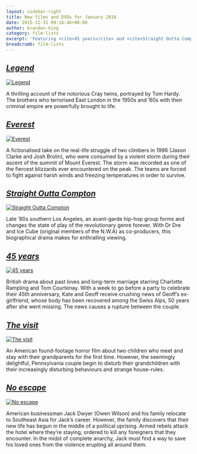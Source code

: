 ```yaml
---
layout: sidebar-right
title: New films and DVDs for January 2016
date: 2015-12-31 09:18:46+00:00
author: brandon-king
category: film-lists
excerpt: 'Featuring <cite>45 years</cite> and <cite>Straight Outta Compton</cite>.'
breadcrumb: film-lists
---
```

## [<cite>Legend</cite>](https://suffolk.spydus.co.uk/cgi-bin/spydus.exe/ENQ/OPAC/BIBENQ/962614?QRY=CTIBIB%3C%20IRN(9982199)&QRYTEXT=Legend%20%5Bvideorecording%5D)

[![Legend](http://suffolklibraries.co.uk/wp-content/uploads/2015/12/legend.jpg)](https://suffolk.spydus.co.uk/cgi-bin/spydus.exe/ENQ/OPAC/BIBENQ/962614?QRY=CTIBIB%3C%20IRN(9982199)&QRYTEXT=Legend%20%5Bvideorecording%5D)

A thrilling account of the notorious Cray twins, portrayed by Tom Hardy. The brothers who terrorised East London in the 1950s and &#8217;60s with their criminal empire are powerfully brought to life.

## [<cite>Everest</cite>](https://suffolk.spydus.co.uk/cgi-bin/spydus.exe/ENQ/OPAC/BIBENQ/963513?QRY=CTIBIB<%20IRN(31742716)&QRYTEXT=Everest%20%5Bvideorecording%5D)

[![Everest](http://suffolklibraries.co.uk/wp-content/uploads/2015/12/everest.jpg)](https://suffolk.spydus.co.uk/cgi-bin/spydus.exe/ENQ/OPAC/BIBENQ/963513?QRY=CTIBIB<%20IRN(31742716)&QRYTEXT=Everest%20%5Bvideorecording%5D)

A fictionalised take on the real-life struggle of two climbers in 1996 (Jason Clarke and Josh Brolin), who were consumed by a violent storm during their ascent of the summit of Mount Everest. The storm was recorded as one of the fiercest blizzards ever encountered on the peak. The teams are forced to fight against harsh winds and freezing temperatures in order to survive.

## [<cite>Straight Outta Compton</cite>](https://suffolk.spydus.co.uk/cgi-bin/spydus.exe/ENQ/OPAC/BIBENQ/964182?QRY=CTIBIB%3C%20IRN(55564978)&QRYTEXT=Straight%20outta%20Compton%20%5Bvideorecording%5D)

[![Straight Outta Compton](http://suffolklibraries.co.uk/wp-content/uploads/2015/12/straight-outta-compton.jpg)](https://suffolk.spydus.co.uk/cgi-bin/spydus.exe/ENQ/OPAC/BIBENQ/964182?QRY=CTIBIB%3C%20IRN(55564978)&QRYTEXT=Straight%20outta%20Compton%20%5Bvideorecording%5D)

Late &#8217;80s southern Los Angeles, an avant-garde hip-hop group forms and changes the state of play of the revolutionary genre forever. With Dr Dre and Ice Cube (original members of the N.W.A) as co-producers, this biographical drama makes for enthralling viewing.

## [<cite>45 years</cite>](https://suffolk.spydus.co.uk/cgi-bin/spydus.exe/ENQ/OPAC/BIBENQ/964817?QRY=CTIBIB%3C%20IRN(57598316)&QRYTEXT=45%20years%20%5Bvideorecording%5D)

[![45 years](http://suffolklibraries.co.uk/wp-content/uploads/2015/12/45-years.jpg)](https://suffolk.spydus.co.uk/cgi-bin/spydus.exe/ENQ/OPAC/BIBENQ/964817?QRY=CTIBIB%3C%20IRN(57598316)&QRYTEXT=45%20years%20%5Bvideorecording%5D)

British drama about past loves and long-term marriage starring Charlotte Rampling and Tom Courtenay. With a week to go before a party to celebrate their 45th anniversary, Kate and Geoff receive crushing news of Geoff&#8217;s ex-girlfriend, whose body has been recovered among the Swiss Alps, 50 years after she went missing. The news causes a rupture between the couple.

## [<cite>The visit</cite>](https://suffolk.spydus.co.uk/cgi-bin/spydus.exe/ENQ/OPAC/BIBENQ/965737?QRY=CTIBIB%3C%20IRN(56499759)&QRYTEXT=The%20visit%20%5Bvideorecording%5D)

[![The visit](http://suffolklibraries.co.uk/wp-content/uploads/2015/12/the-visit.jpg)](https://suffolk.spydus.co.uk/cgi-bin/spydus.exe/ENQ/OPAC/BIBENQ/965737?QRY=CTIBIB%3C%20IRN(56499759)&QRYTEXT=The%20visit%20%5Bvideorecording%5D)

An American found-footage horror film about two children who meet and stay with their grandparents for the first time. However, the seemingly delightful, Pennsylvania couple begin to disturb their grandchildren with their increasingly disturbing behaviours and strange house-rules.

## [<cite>No escape</cite>](https://suffolk.spydus.co.uk/cgi-bin/spydus.exe/ENQ/OPAC/BIBENQ/966190?QRY=CTIBIB%3C%20IRN(59110489)&QRYTEXT=No%20escape%20%5Bvideorecording%5D)

[![No escape](http://suffolklibraries.co.uk/wp-content/uploads/2015/12/no-escape.jpg)](https://suffolk.spydus.co.uk/cgi-bin/spydus.exe/ENQ/OPAC/BIBENQ/966190?QRY=CTIBIB%3C%20IRN(59110489)&QRYTEXT=No%20escape%20%5Bvideorecording%5D)

American businessman Jack Dwyer (Owen Wilson) and his family relocate to Southeast Asia for Jack&#8217;s career. However, the family discovers that their new life has begun in the middle of a political uprising. Armed rebels attack the hotel where they&#8217;re staying, ordered to kill any foreigners that they encounter. In the midst of complete anarchy, Jack must find a way to save his loved ones from the violence erupting all around them.
